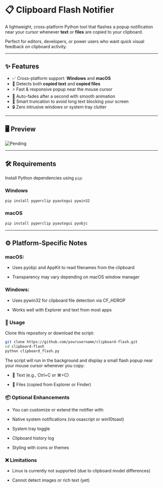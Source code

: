 # 📋 Clipboard Flash Notifier

A lightweight, cross-platform Python tool that flashes a popup notification near your cursor whenever **text** or **files** are copied to your clipboard.

Perfect for editors, developers, or power users who want quick visual feedback on clipboard activity.

---

## ✨ Features

- ✅ Cross-platform support: **Windows** and **macOS**
- 📎 Detects both **copied text** and **copied files**
- ⚡ Fast & responsive popup near the mouse cursor
- 🌙 Auto-fades after a second with smooth animation
- 🧠 Smart truncation to avoid long text blocking your screen
- 🔒 Zero intrusive windows or system tray clutter

---

## 🖥️ Preview

![Pending](https://github.com/yourusername/clipboard-flash/assets/demo.gif)  

---

## 🛠 Requirements

Install Python dependencies using `pip`:

### Windows
```bash
pip install pyperclip pyautogui pywin32
```
### macOS
```bash
pip install pyperclip pyautogui pyobjc
```
---

## ⚙️ Platform-Specific Notes


### macOS:

- Uses pyobjc and AppKit to read filenames from the clipboard

- Transparency may vary depending on macOS window manager

### Windows:

- Uses pywin32 for clipboard file detection via CF_HDROP

- Works well with Explorer and text from most apps

### 🚀 Usage
Clone this repository or download the script:

```bash
git clone https://github.com/yourusername/clipboard-flash.git
cd clipboard-flash
python clipboard_flash.py

```

The script will run in the background and display a small flash popup near your mouse cursor whenever you copy:

- 📝 Text (e.g., Ctrl+C or ⌘+C)

- 📁 Files (copied from Explorer or Finder)



### 📦 Optional Enhancements
- You can customize or extend the notifier with:

- Native system notifications (via osascript or win10toast)

- System tray toggle

- Clipboard history log

- Styling with icons or themes

### ❌ Limitations
- Linux is currently not supported (due to clipboard model differences)

- Cannot detect images or rich text (yet)
